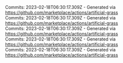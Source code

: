 Commits: 2023-02-18T06:30:17.309Z - Generated via https://github.com/marketplace/actions/artificial-grass
<br>
Commits: 2023-02-18T06:30:17.309Z - Generated via https://github.com/marketplace/actions/artificial-grass
<br>
Commits: 2023-02-18T06:30:17.309Z - Generated via https://github.com/marketplace/actions/artificial-grass
<br>
Commits: 2023-02-18T06:30:17.309Z - Generated via https://github.com/marketplace/actions/artificial-grass
<br>
Commits: 2023-02-18T06:30:17.309Z - Generated via https://github.com/marketplace/actions/artificial-grass
<br>
